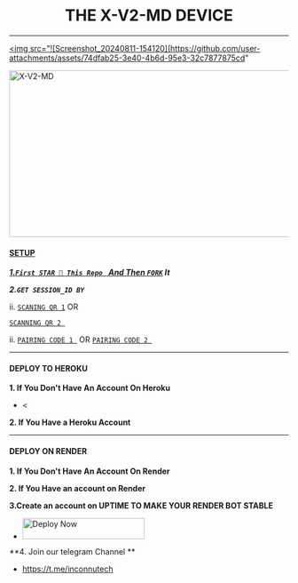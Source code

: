 <h1 align="center"> THE X-V2-MD DEVICE </h1>
<p align="center">  
  
***
  
<a href="https://github.com/Darkside-Md?tab=followers"><img src="![Screenshot_20240811-154120](https://github.com/user-attachments/assets/74dfab25-3e40-4b6d-95e3-32c7877875cd"
  </p>
    <img alt="X-V2-MD" width="700" height="300" src="![Screenshot_20240811-154120](https://github.com/user-attachments/assets/74dfab25-3e40-4b6d-95e3-32c7877875cd)
">
<p align="center">
<p align="center">
<a 
<p/>
<p align="center">
<a href="https://whatsapp.com/channel/0029VagRTIL35fLznbNoaV21"

***

#### SETUP 

***1.`First STAR 🌟 This Repo ` And Then [`FORK`](https://github.com/Darkside-Md/X-V2-MD) It***

***2.`GET SESSION_ID BY`***

ii. [`SCANING QR 1`]( ) OR

 [`SCANNING QR 2 `]( )

ii. [`PAIRING CODE 1 `]( ) OR [`PAIRING CODE 2 `]( )


***

#### DEPLOY TO HEROKU 
**1. If You Don't Have An Account On Heroku**
- <

**2. If You Have a Heroku Account**


***

#### DEPLOY ON RENDER 
**1. If You Don't Have An Account On Render**

**2. If You Have an account on Render**


**3.Create an account on UPTIME TO MAKE YOUR RENDER BOT STABLE**
- <a href="https://uptimerobot.com"><img title="Deploy Now" src="https://img.shields.io/badge/CREATE NOW-h?color=red&style=for-the-badge&logo=msi" width="220" height="38.45"/></a></p>

**4. Join our telegram Channel **
- <https://t.me/inconnutech>
